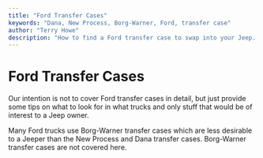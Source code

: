 ```yaml
---
title: "Ford Transfer Cases"
keywords: "Dana, New Process, Borg-Warner, Ford, transfer case"
author: "Terry Howe"
description: "How to find a Ford transfer case to swap into your Jeep.  Ford trucks are plentiful and many use heavy duty drive train components suitable for swaps into Jeep trucks."
---
```

# Ford Transfer Cases

Our intention is not to cover Ford transfer cases in detail, but just provide some tips on what to look for in what trucks and only stuff that would be of interest to a Jeep owner.

Many Ford trucks use Borg-Warner transfer cases which are less desirable to a Jeeper than the New Process and Dana transfer cases. Borg-Warner transfer cases are not covered here.
